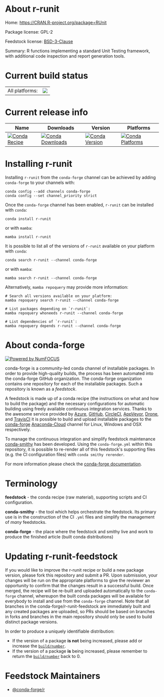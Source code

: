 About r-runit
=============

Home: https://CRAN.R-project.org/package=RUnit

Package license: GPL-2

Feedstock license: [BSD-3-Clause](https://github.com/conda-forge/r-runit-feedstock/blob/main/LICENSE.txt)

Summary: R functions implementing a standard Unit Testing framework, with additional code inspection and report generation tools.

Current build status
====================


<table><tr><td>All platforms:</td>
    <td>
      <a href="https://dev.azure.com/conda-forge/feedstock-builds/_build/latest?definitionId=5278&branchName=main">
        <img src="https://dev.azure.com/conda-forge/feedstock-builds/_apis/build/status/r-runit-feedstock?branchName=main">
      </a>
    </td>
  </tr>
</table>

Current release info
====================

| Name | Downloads | Version | Platforms |
| --- | --- | --- | --- |
| [![Conda Recipe](https://img.shields.io/badge/recipe-r--runit-green.svg)](https://anaconda.org/conda-forge/r-runit) | [![Conda Downloads](https://img.shields.io/conda/dn/conda-forge/r-runit.svg)](https://anaconda.org/conda-forge/r-runit) | [![Conda Version](https://img.shields.io/conda/vn/conda-forge/r-runit.svg)](https://anaconda.org/conda-forge/r-runit) | [![Conda Platforms](https://img.shields.io/conda/pn/conda-forge/r-runit.svg)](https://anaconda.org/conda-forge/r-runit) |

Installing r-runit
==================

Installing `r-runit` from the `conda-forge` channel can be achieved by adding `conda-forge` to your channels with:

```
conda config --add channels conda-forge
conda config --set channel_priority strict
```

Once the `conda-forge` channel has been enabled, `r-runit` can be installed with `conda`:

```
conda install r-runit
```

or with `mamba`:

```
mamba install r-runit
```

It is possible to list all of the versions of `r-runit` available on your platform with `conda`:

```
conda search r-runit --channel conda-forge
```

or with `mamba`:

```
mamba search r-runit --channel conda-forge
```

Alternatively, `mamba repoquery` may provide more information:

```
# Search all versions available on your platform:
mamba repoquery search r-runit --channel conda-forge

# List packages depending on `r-runit`:
mamba repoquery whoneeds r-runit --channel conda-forge

# List dependencies of `r-runit`:
mamba repoquery depends r-runit --channel conda-forge
```


About conda-forge
=================

[![Powered by
NumFOCUS](https://img.shields.io/badge/powered%20by-NumFOCUS-orange.svg?style=flat&colorA=E1523D&colorB=007D8A)](https://numfocus.org)

conda-forge is a community-led conda channel of installable packages.
In order to provide high-quality builds, the process has been automated into the
conda-forge GitHub organization. The conda-forge organization contains one repository
for each of the installable packages. Such a repository is known as a *feedstock*.

A feedstock is made up of a conda recipe (the instructions on what and how to build
the package) and the necessary configurations for automatic building using freely
available continuous integration services. Thanks to the awesome service provided by
[Azure](https://azure.microsoft.com/en-us/services/devops/), [GitHub](https://github.com/),
[CircleCI](https://circleci.com/), [AppVeyor](https://www.appveyor.com/),
[Drone](https://cloud.drone.io/welcome), and [TravisCI](https://travis-ci.com/)
it is possible to build and upload installable packages to the
[conda-forge](https://anaconda.org/conda-forge) [Anaconda-Cloud](https://anaconda.org/)
channel for Linux, Windows and OSX respectively.

To manage the continuous integration and simplify feedstock maintenance
[conda-smithy](https://github.com/conda-forge/conda-smithy) has been developed.
Using the ``conda-forge.yml`` within this repository, it is possible to re-render all of
this feedstock's supporting files (e.g. the CI configuration files) with ``conda smithy rerender``.

For more information please check the [conda-forge documentation](https://conda-forge.org/docs/).

Terminology
===========

**feedstock** - the conda recipe (raw material), supporting scripts and CI configuration.

**conda-smithy** - the tool which helps orchestrate the feedstock.
                   Its primary use is in the construction of the CI ``.yml`` files
                   and simplify the management of *many* feedstocks.

**conda-forge** - the place where the feedstock and smithy live and work to
                  produce the finished article (built conda distributions)


Updating r-runit-feedstock
==========================

If you would like to improve the r-runit recipe or build a new
package version, please fork this repository and submit a PR. Upon submission,
your changes will be run on the appropriate platforms to give the reviewer an
opportunity to confirm that the changes result in a successful build. Once
merged, the recipe will be re-built and uploaded automatically to the
`conda-forge` channel, whereupon the built conda packages will be available for
everybody to install and use from the `conda-forge` channel.
Note that all branches in the conda-forge/r-runit-feedstock are
immediately built and any created packages are uploaded, so PRs should be based
on branches in forks and branches in the main repository should only be used to
build distinct package versions.

In order to produce a uniquely identifiable distribution:
 * If the version of a package **is not** being increased, please add or increase
   the [``build/number``](https://docs.conda.io/projects/conda-build/en/latest/resources/define-metadata.html#build-number-and-string).
 * If the version of a package **is** being increased, please remember to return
   the [``build/number``](https://docs.conda.io/projects/conda-build/en/latest/resources/define-metadata.html#build-number-and-string)
   back to 0.

Feedstock Maintainers
=====================

* [@conda-forge/r](https://github.com/conda-forge/r/)

